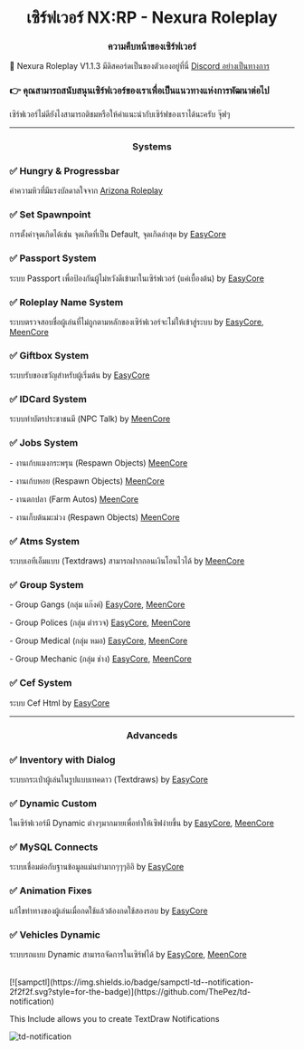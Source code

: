 <h1 align="center">เซิร์ฟเวอร์ NX:RP - Nexura Roleplay</h1>
<h3 align="center">ความคืบหน้าของเซิร์ฟเวอร์</h3>

💖 Nexura Roleplay V1.1.3 มีดิสคอร์ดเป็นของตัวเองอยู่ที่นี่ [Discord อย่างเป็นทางการ](https://discord.gg/keA9Mg7hJj)

### 👉 คุณสามารถสนับสนุนเซิร์ฟเวอร์ของเราเพื่อเป็นแนวทางแห่งการพัฒนาต่อไป
เซิร์ฟเวอร์ไม่ดียังไงสามารถติชมหรือให้คำแนะนำกับเซิร์ฟของเราได้นะครับ จุ๊ฟๆ

<hr>
<h3 align="center">Systems</h3>
<h3 align="left">✅ Hungry & Progressbar</h3>
<p>ค่าความหิวที่มีแรงบัลดาลใจจาก <a href="https://arizona-rp.com">Arizona Roleplay</a></p>
<h3 align="left">✅ Set Spawnpoint</h3>
<p>การตั้งค่าจุดเกิดได้เช่น จุดเกิดที่เป็น Default, จุดเกิดล่าสุด by <a href="https://github.com/exsycore">EasyCore</a></p>
<h3 align="left">✅ Passport System</h3>
<p>ระบบ Passport เพื่อป้องกันผู้ไม่หวังดีเข้ามาในเซิร์ฟเวอร์ (แค่เบื้องต้น) by <a href="https://github.com/exsycore">EasyCore</a></p>
<h3 align="left">✅ Roleplay Name System</h3>
<p>ระบบตรวจสอบชื่อผู้เล่นที่ไม่ถูกตามหลักของเซิร์ฟเวอร์จะไม่ให้เข้าสู่ระบบ by <a href="https://github.com/exsycore">EasyCore</a>, <a href="https://github.com/meend3v">MeenCore</a></p>
<h3 align="left">✅ Giftbox System</h3>
<p>ระบบรับของขวัญสำหรับผู้เริ่มต้น by <a href="https://github.com/exsycore">EasyCore</a></p>
<h3 align="left">✅ IDCard System</h3>
<p>ระบบทำบัตรประชาชนมี (NPC Talk) by <a href="https://github.com/meend3v">MeenCore</a></p>
<h3 align="left">✅ Jobs System</h3>
<p> - งานเก้บแมงกระพรุน (Respawn Objects) <a href="https://github.com/meend3v">MeenCore</a></p>
<p> - งานเก้บหอย (Respawn Objects) <a href="https://github.com/meend3v">MeenCore</a></p>
<p> - งานตกปลา (Farm Autos) <a href="https://github.com/meend3v">MeenCore</a></p>
<p> - งานเก็บต้นมะม่วง (Respawn Objects) <a href="https://github.com/meend3v">MeenCore</a></p>
<h3 align="left">✅ Atms System</h3>
<p>ระบบเอทีเอ็มแบบ (Textdraws) สามารถฝากถอนเงินโอนไวได้ by <a href="https://github.com/meend3v">MeenCore</a></p>
<h3 align="left">✅ Group System</h3>
<p> - Group Gangs (กลุ่ม แก๊งค์) <a href="https://github.com/exsycore">EasyCore</a>, <a href="https://github.com/meend3v">MeenCore</a></p>
<p> - Group Polices (กลุ่ม ตำรวจ) <a href="https://github.com/exsycore">EasyCore</a>, <a href="https://github.com/meend3v">MeenCore</a></p>
<p> - Group Medical (กลุ่ม หมอ) <a href="https://github.com/exsycore">EasyCore</a>, <a href="https://github.com/meend3v">MeenCore</a></p>
<p> - Group Mechanic (กลุ่ม ช่าง) <a href="https://github.com/exsycore">EasyCore</a>, <a href="https://github.com/meend3v">MeenCore</a></p>
<h3 align="left">✅ Cef System</h3>
<p>ระบบ Cef Html by <a href="https://github.com/exsycore">EasyCore</a></p>
<hr>
<h3 align="center">Advanceds</h3>
<h3 align="left">✅ Inventory with Dialog</h3>
<p>ระบบกระเป๋าผู้เล่นในรูปแบบเทคดาว (Textdraws) by <a href=![Uploading sa-mp-002.png…]()
"https://github.com/exsycore">EasyCore</a></p>
<h3 align="left">✅ Dynamic Custom</h3>
<p>ในเซิร์ฟเวอร์มี Dynamic ต่างๆมากมายเพื่อทำให้เซิฟง่ายขึ้น by <a href="https://github.com/exsycore">EasyCore</a>, <a href="https://github.com/meend3v">MeenCore</a></p>
<h3 align="left">✅ MySQL Connects</h3>
<p>ระบบเชื่อมต่อกับฐานข้อมูลแม่นยำมากๆๆๆอิอิ by <a href="https://github.com/exsycore">EasyCore</a></p>
<h3 align="left">✅ Animation Fixes</h3>
<p>แก้ไขท่าทางของผู้เล่นเมื่อกดใช้แล้วต้องกดใช้สองรอบ by <a href="https://github.com/exsycore">EasyCore</a></p>
<h3 align="left">✅ Vehicles Dynamic</h3>
<p>ระบบรถแบบ Dynamic สามารถจัดการในเซิร์ฟได้ by <a href="https://github.com/exsycore">EasyCore</a>, <a href="https://github.com/meend3v">MeenCore</a></p>
<br>
[![sampctl](https://img.shields.io/badge/sampctl-td--notification-2f2f2f.svg?style=for-the-badge)](https://github.com/ThePez/td-notification)

This Include allows you to create TextDraw Notifications

![td-notification](https://i.ibb.co/pLH38H0/sa-mp-928.png)
